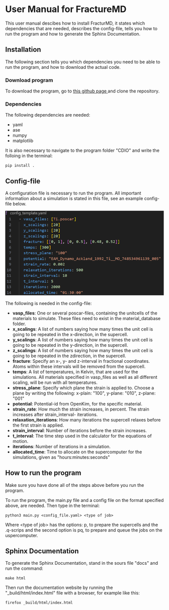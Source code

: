 # User Manual for FractureMD
This user manual descibes how to install FracturMD, it states which dependencies that are needed, describes the config-file, 
tells you how to 
run the program and how to generate the Sphinx Documentation. 

## Installation
The following section tells you which dependencies you need to be able to run the program, and how to download the actual code. 

### Download program
To download the program, 
go to [this github page ](https://github.com/Lophtix8/CDIO/tree/main) and clone the repository. 


### Dependencies
The following dependencies are needed:
* yaml
* ase
* numpy
* matplotlib

It is also necessary to navigate to the program folder "CDIO" and write the folloing in the terminal:

```
pip install .
```
 


## Config-file
A configuration file is necessary to run the program. All important information about a simulation is stated in this file, see an example config-file below. 

![My diagram](./images/config_im.png)


The following is needed in the config-file:
*  **vasp_files**: One or several poscar-files, containing the unitcells of the materials to simulate. These files need to exist in the material_database folder. 
* **x_scalings**: A list of numbers saying how many times the unit cell is going to be repeated in the x-direction, in the supercell.
* **y_scalings**:  A list of numbers saying how many times the unit cell is going to be repeated in the y-direction, in the supercell.
* **z_scalings**:  A list of numbers saying how many times the unit cell is going to be repeated in the zdirection, in the supercell.
* **fracture**: Specify an x-, y- and z-interval in fractional coordinates. Atoms within these intervals will be removed from the supercell.
* **temps**: A list of temperatures, in Kelvin, that are used for the simulations. All materials specified in vasp\_files as well as all different scaling, will be run with all temperatures. 
* **stress_plane**: Specify which plane the strain is applied to. Choose a plane by writing the following: x-plain: "100", y-plane: "010", z-plane: "001"
* **potential**: Potential-id from OpenKim, for the specific material. 
* **strain_rate**: How much the strain increases, in percent. The strain increases after strain\_interval- iterations.
* **relaxation_iterations**: How many iterations the supercell relaxes before the first strain is applied. 
* **strain_interval**: Number of iterations before the strain increases. 
* **t_interval**: The time step used in the calculator for the equations of motion. 
* **iterations**: Number of iterations in a simulation. 
* **allocated_time**: Time to allocate on the supercomputer for the simulations, given as "hours:minutes:seconds" 


## How to run the program

Make sure you have done all of the steps above before you run the program. 

To run the program, the main.py file and a config file on the format specified above, are needed. Then type in the terminal:

```
python3 main.py <config_file.yaml> <type of job>
```
Where \<type of job\> has the options: p, to prepare the supercells and the .q-scrips and the second option is pq, to prepare and queue the jobs on the uspercomputer. 


## Sphinx Documentation
To generate the Sphinx Documentation, stand in the sours file "docs" and run the command:

```
make html
```

Then run the documentation website by running the "_build/html/index.html" file with a browser, for example like this:
```
firefox _build/html/index.html
```